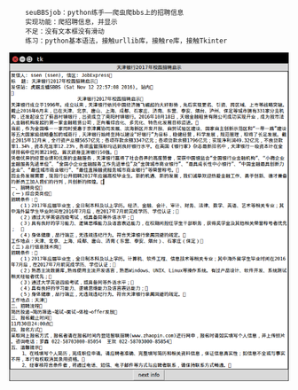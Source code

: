 		seuBBSjob：python练手——爬虫爬bbs上的招聘信息
		实现功能：爬招聘信息，并显示
		不足：没有文本框没有滑动
		练习：python基本语法，接触urllib库，接触re库，接触Tkinter
![image](https://github.com/tangsancai/pythonTest/blob/master/seuBBSjob/6.png)

